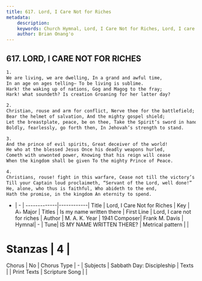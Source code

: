 ```yaml
---
title: 617. Lord, I Care Not for Riches
metadata:
    description: 
    keywords: Church Hymnal, Lord, I Care Not for Riches, Lord, I care not for riches, Is my name written there
    author: Brian Onang'o
---
```



## 617. LORD, I CARE NOT FOR RICHES

```txt
1.
We are living, we are dwelling, In a grand and awful time,
In an age on ages telling– To be living is sublime.
Hark! the waking up of nations, Gog and Magog to the fray;
Hark! what soundeth? Is creation Groaning for her latter day?

2.
Christian, rouse and arm for conflict, Nerve thee for the battlefield;
Bear the helmet of salvation, And the mighty gospel shield;
Let the breastplate, peace, be on thee, Take the Spirit’s sword in hand;
Boldly, fearlessly, go forth then, In Jehovah’s strength to stand.

3.
And the prince of evil spirits, Great deceiver of the world!
He who at the blessed Jesus Once his deadly weapons hurled,
Cometh with unwonted power, Knowing that his reign will cease
When the kingdom shall be given To the mighty Prince of Peace.

4.
Christians, rouse! fight in this warfare, Cease not till the victory’s won;
Till your Captain loud proclaimeth, “Servant of the Lord, well done!”
He, alone, who thus is faithful, Who abideth to the end,
Hath the promise, in the kingdom An eternity to spend.
```

- |   -  |
-------------|------------|
Title | Lord, I Care Not for Riches |
Key | A♭ Major |
Titles | Is my name written there |
First Line | Lord, I care not for riches |
Author | M. A. K.
Year | 1941
Composer| Frank M. Davis |
Hymnal|  - |
Tune| IS MY NAME WRITTEN THERE? |
Metrical pattern | |
# Stanzas | 4 |
Chorus | No |
Chorus Type | - |
Subjects | Sabbath Day: Discipleship |
Texts |  |
Print Texts | 
Scripture Song |  |
  
